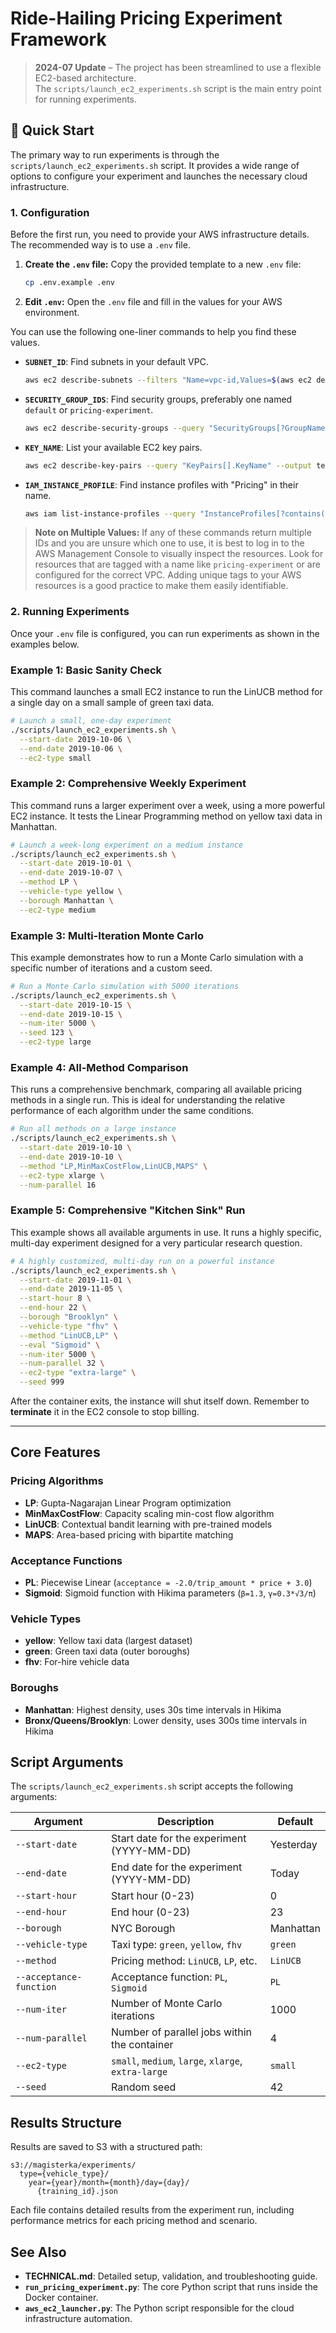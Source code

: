 # Ride-Hailing Pricing Experiment Framework

> **2024-07 Update** – The project has been streamlined to use a flexible EC2-based architecture.  
> The `scripts/launch_ec2_experiments.sh` script is the main entry point for running experiments.

## 🚀 Quick Start

The primary way to run experiments is through the `scripts/launch_ec2_experiments.sh` script. It provides a wide range of options to configure your experiment and launches the necessary cloud infrastructure.

### 1. Configuration

Before the first run, you need to provide your AWS infrastructure details. The recommended way is to use a `.env` file.

1.  **Create the `.env` file:** Copy the provided template to a new `.env` file:
    ```bash
    cp .env.example .env
    ```
2.  **Edit `.env`:** Open the `.env` file and fill in the values for your AWS environment.

You can use the following one-liner commands to help you find these values.

- **`SUBNET_ID`**: Find subnets in your default VPC.
  ```sh
  aws ec2 describe-subnets --filters "Name=vpc-id,Values=$(aws ec2 describe-vpcs --filters "Name=isDefault,Values=true" --query "Vpcs[0].VpcId" --output text)" --query "Subnets[].SubnetId" --output text
  ```
- **`SECURITY_GROUP_IDS`**: Find security groups, preferably one named `default` or `pricing-experiment`.
  ```sh
  aws ec2 describe-security-groups --query "SecurityGroups[?GroupName=='default' || contains(GroupName, 'pricing')].GroupId" --output text
  ```
- **`KEY_NAME`**: List your available EC2 key pairs.
  ```sh
  aws ec2 describe-key-pairs --query "KeyPairs[].KeyName" --output text
  ```
- **`IAM_INSTANCE_PROFILE`**: Find instance profiles with "Pricing" in their name.
  ```sh
  aws iam list-instance-profiles --query "InstanceProfiles[?contains(InstanceProfileName, 'Pricing')].InstanceProfileName" --output text
  ```

> **Note on Multiple Values:** If any of these commands return multiple IDs and you are unsure which one to use, it is best to log in to the AWS Management Console to visually inspect the resources. Look for resources that are tagged with a name like `pricing-experiment` or are configured for the correct VPC. Adding unique tags to your AWS resources is a good practice to make them easily identifiable.

### 2. Running Experiments

Once your `.env` file is configured, you can run experiments as shown in the examples below.

### Example 1: Basic Sanity Check

This command launches a small EC2 instance to run the LinUCB method for a single day on a small sample of green taxi data.

```bash
# Launch a small, one-day experiment
./scripts/launch_ec2_experiments.sh \
  --start-date 2019-10-06 \
  --end-date 2019-10-06 \
  --ec2-type small
```

### Example 2: Comprehensive Weekly Experiment

This command runs a larger experiment over a week, using a more powerful EC2 instance. It tests the Linear Programming method on yellow taxi data in Manhattan.

```bash
# Launch a week-long experiment on a medium instance
./scripts/launch_ec2_experiments.sh \
  --start-date 2019-10-01 \
  --end-date 2019-10-07 \
  --method LP \
  --vehicle-type yellow \
  --borough Manhattan \
  --ec2-type medium
```

### Example 3: Multi-Iteration Monte Carlo

This example demonstrates how to run a Monte Carlo simulation with a specific number of iterations and a custom seed.

```bash
# Run a Monte Carlo simulation with 5000 iterations
./scripts/launch_ec2_experiments.sh \
  --start-date 2019-10-15 \
  --end-date 2019-10-15 \
  --num-iter 5000 \
  --seed 123 \
  --ec2-type large
```

### Example 4: All-Method Comparison

This runs a comprehensive benchmark, comparing all available pricing methods in a single run. This is ideal for understanding the relative performance of each algorithm under the same conditions.

```bash
# Run all methods on a large instance
./scripts/launch_ec2_experiments.sh \
  --start-date 2019-10-10 \
  --end-date 2019-10-10 \
  --method "LP,MinMaxCostFlow,LinUCB,MAPS" \
  --ec2-type xlarge \
  --num-parallel 16
```

### Example 5: Comprehensive "Kitchen Sink" Run

This example shows all available arguments in use. It runs a highly specific, multi-day experiment designed for a very particular research question.

```bash
# A highly customized, multi-day run on a powerful instance
./scripts/launch_ec2_experiments.sh \
  --start-date 2019-11-01 \
  --end-date 2019-11-05 \
  --start-hour 8 \
  --end-hour 22 \
  --borough "Brooklyn" \
  --vehicle-type "fhv" \
  --method "LinUCB,LP" \
  --eval "Sigmoid" \
  --num-iter 5000 \
  --num-parallel 32 \
  --ec2-type "extra-large" \
  --seed 999
```

After the container exits, the instance will shut itself down. Remember to **terminate** it in the EC2 console to stop billing.

---

## Core Features

### **Pricing Algorithms**
- **LP**: Gupta-Nagarajan Linear Program optimization
- **MinMaxCostFlow**: Capacity scaling min-cost flow algorithm  
- **LinUCB**: Contextual bandit learning with pre-trained models
- **MAPS**: Area-based pricing with bipartite matching

### **Acceptance Functions**
- **PL**: Piecewise Linear (`acceptance = -2.0/trip_amount * price + 3.0`)
- **Sigmoid**: Sigmoid function with Hikima parameters (`β=1.3`, `γ=0.3*√3/π`)

### **Vehicle Types**
- **yellow**: Yellow taxi data (largest dataset)
- **green**: Green taxi data (outer boroughs)
- **fhv**: For-hire vehicle data

### **Boroughs**
- **Manhattan**: Highest density, uses 30s time intervals in Hikima
- **Bronx/Queens/Brooklyn**: Lower density, uses 300s time intervals in Hikima

## Script Arguments

The `scripts/launch_ec2_experiments.sh` script accepts the following arguments:

| Argument                | Description                                                 | Default      |
|-------------------------|-------------------------------------------------------------|--------------|
| `--start-date`          | Start date for the experiment (YYYY-MM-DD)                  | Yesterday    |
| `--end-date`            | End date for the experiment (YYYY-MM-DD)                    | Today        |
| `--start-hour`          | Start hour (0-23)                                           | 0            |
| `--end-hour`            | End hour (0-23)                                             | 23           |
| `--borough`             | NYC Borough                                                 | Manhattan    |
| `--vehicle-type`        | Taxi type: `green`, `yellow`, `fhv`                           | `green`      |
| `--method`              | Pricing method: `LinUCB`, `LP`, etc.                          | `LinUCB`     |
| `--acceptance-function` | Acceptance function: `PL`, `Sigmoid`                        | `PL`         |
| `--num-iter`            | Number of Monte Carlo iterations                            | 1000         |
| `--num-parallel`        | Number of parallel jobs within the container                | 4            |
| `--ec2-type`            | `small`, `medium`, `large`, `xlarge`, `extra-large`           | `small`      |
| `--seed`                | Random seed                                                 | 42           |

## Results Structure

Results are saved to S3 with a structured path:
```
s3://magisterka/experiments/
  type={vehicle_type}/
    year={year}/month={month}/day={day}/
      {training_id}.json
```

Each file contains detailed results from the experiment run, including performance metrics for each pricing method and scenario.

## See Also

- **TECHNICAL.md**: Detailed setup, validation, and troubleshooting guide.
- **`run_pricing_experiment.py`**: The core Python script that runs inside the Docker container.
- **`aws_ec2_launcher.py`**: The Python script responsible for the cloud infrastructure automation. 